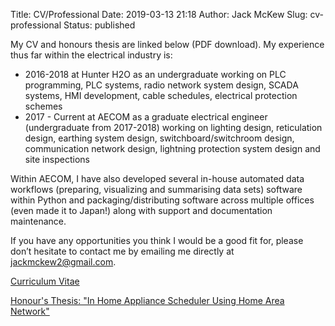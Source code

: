 Title: CV/Professional
Date: 2019-03-13 21:18
Author: Jack McKew
Slug: cv-professional
Status: published

My CV and honours thesis are linked below (PDF download). My experience thus far within the electrical industry is:

-   2016-2018 at Hunter H2O as an undergraduate working on PLC programming, PLC systems, radio network system design, SCADA systems, HMI development, cable schedules, electrical protection schemes
-   2017 - Current at AECOM as a graduate electrical engineer (undergraduate from 2017-2018) working on lighting design, reticulation design, earthing system design, switchboard/switchroom design, communication network design, lightning protection system design and site inspections

Within AECOM, I have also developed several in-house automated data workflows (preparing, visualizing and summarising data sets) software within Python and packaging/distributing software across multiple offices (even made it to Japan!) along with support and documentation maintenance.

If you have any opportunities you think I would be a good fit for, please don’t hesitate to contact me by emailing me directly at <jackmckew2@gmail.com>.

[Curriculum Vitae]({attach}/files/Jack_McKew_CV.pdf)

[Honour's Thesis: "In Home Appliance Scheduler Using Home Area Network"]({attach}/files/Final_Year_Project_Part_B.pdf)